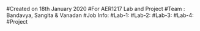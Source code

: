 #Created on 18th January 2020
#For AER1217 Lab and Project
#Team : Bandavya, Sangita & Vanadan
#Job Info:
#Lab-1:
#Lab-2:
#Lab-3:
#Lab-4:
#Project
